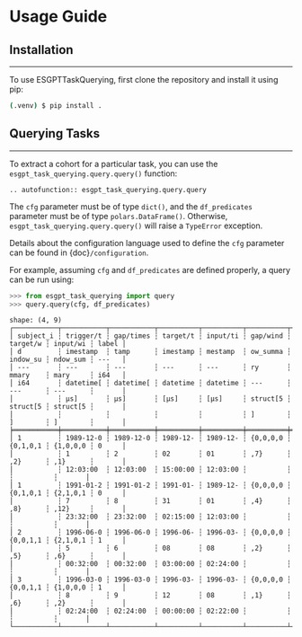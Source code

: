 # Usage Guide

## Installation

______________________________________________________________________

To use ESGPTTaskQuerying, first clone the repository and install it using pip:

```bash
(.venv) $ pip install .
```

## Querying Tasks

______________________________________________________________________

To extract a cohort for a particular task, you can use the `esgpt_task_querying.query.query()` function:

```{eval-rst}
.. autofunction:: esgpt_task_querying.query.query
```

The `cfg` parameter must be of type `dict()`, and the `df_predicates` parameter must be of type `polars.DataFrame()`.
Otherwise, `esgpt_task_querying.query.query()` will raise a `TypeError` exception.

Details about the configuration language used to define the `cfg` parameter can be found in {doc}`/configuration`.

For example, assuming `cfg` and `df_predicates` are defined properly, a query can be run using:

```python
>>> from esgpt_task_querying import query
>>> query.query(cfg, df_predicates)
```

```
shape: (4, 9)
┌───────────┬───────────┬───────────┬──────────┬──────────┬──────────┬──────────┬──────────┬───────┐
│ subject_i ┆ trigger/t ┆ gap/times ┆ target/t ┆ input/ti ┆ gap/wind ┆ target/w ┆ input/wi ┆ label │
│ d         ┆ imestamp  ┆ tamp      ┆ imestamp ┆ mestamp  ┆ ow_summa ┆ indow_su ┆ ndow_sum ┆ ---   │
│ ---       ┆ ---       ┆ ---       ┆ ---      ┆ ---      ┆ ry       ┆ mmary    ┆ mary     ┆ i64   │
│ i64       ┆ datetime[ ┆ datetime[ ┆ datetime ┆ datetime ┆ ---      ┆ ---      ┆ ---      ┆       │
│           ┆ μs]       ┆ μs]       ┆ [μs]     ┆ [μs]     ┆ struct[5 ┆ struct[5 ┆ struct[5 ┆       │
│           ┆           ┆           ┆          ┆          ┆ ]        ┆ ]        ┆ ]        ┆       │
╞═══════════╪═══════════╪═══════════╪══════════╪══════════╪══════════╪══════════╪══════════╪═══════╡
│ 1         ┆ 1989-12-0 ┆ 1989-12-0 ┆ 1989-12- ┆ 1989-12- ┆ {0,0,0,0 ┆ {0,1,0,1 ┆ {1,0,0,0 ┆ 0     │
│           ┆ 1         ┆ 2         ┆ 02       ┆ 01       ┆ ,7}      ┆ ,2}      ┆ ,1}      ┆       │
│           ┆ 12:03:00  ┆ 12:03:00  ┆ 15:00:00 ┆ 12:03:00 ┆          ┆          ┆          ┆       │
│ 1         ┆ 1991-01-2 ┆ 1991-01-2 ┆ 1991-01- ┆ 1989-12- ┆ {0,0,0,0 ┆ {0,1,0,1 ┆ {2,1,0,1 ┆ 0     │
│           ┆ 7         ┆ 8         ┆ 31       ┆ 01       ┆ ,4}      ┆ ,8}      ┆ ,12}     ┆       │
│           ┆ 23:32:00  ┆ 23:32:00  ┆ 02:15:00 ┆ 12:03:00 ┆          ┆          ┆          ┆       │
│ 2         ┆ 1996-06-0 ┆ 1996-06-0 ┆ 1996-06- ┆ 1996-03- ┆ {0,0,0,0 ┆ {0,0,1,1 ┆ {2,1,0,1 ┆ 1     │
│           ┆ 5         ┆ 6         ┆ 08       ┆ 08       ┆ ,2}      ┆ ,5}      ┆ ,6}      ┆       │
│           ┆ 00:32:00  ┆ 00:32:00  ┆ 03:00:00 ┆ 02:24:00 ┆          ┆          ┆          ┆       │
│ 3         ┆ 1996-03-0 ┆ 1996-03-0 ┆ 1996-03- ┆ 1996-03- ┆ {0,0,0,0 ┆ {0,0,1,1 ┆ {1,0,0,0 ┆ 1     │
│           ┆ 8         ┆ 9         ┆ 12       ┆ 08       ┆ ,1}      ┆ ,6}      ┆ ,2}      ┆       │
│           ┆ 02:24:00  ┆ 02:24:00  ┆ 00:00:00 ┆ 02:22:00 ┆          ┆          ┆          ┆       │
└───────────┴───────────┴───────────┴──────────┴──────────┴──────────┴──────────┴──────────┴───────┘
```
